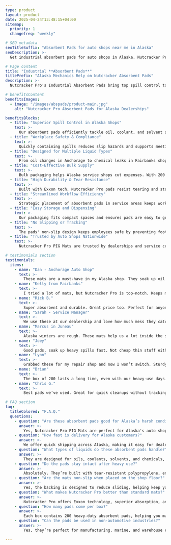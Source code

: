 ```yaml
---
type: product
layout: product
date: 2025-04-24T13:48:15+04:00
sitemap:
  priority: 1
  changefreq: "weekly"

# SEO metadata
seoTitleSuffix: "Absorbent Pads for auto shops near me in Alaska"
seoDescription: >-
  Get industrial absorbent pads for auto shops in Alaska. Nutcracker Pro PIG Mats deliver heavy-duty spill control with Exxon technology. Durable, non-slip, cost-saving bulk orders shipped fast.

# Page content
title: "Industrial **Absorbent Pads**"
titlePrefix: "Alaska Mechanics Rely on Nutcracker Absorbent Pads"
description: >-
  Nutcracker Pro's Industrial Absorbent Pads bring top spill control to Alaska's auto shops. With Exxon tech, fast shipping, and high durability, these PIG Mats keep your floors clean and safe.

# benefitsContent
benefitsImages:
  - image: "/images/abspads/product-main.jpg"
    alt: "Nutcracker Pro Absorbent Pads for Alaska Dealerships"

benefitsBlocks:
  - title: "Superior Spill Control in Alaska Shops"
    text: >-
      Our absorbent pads efficiently tackle oil, coolant, and solvent spills, helping Alaska auto shops maintain clean, safe workspaces and stay OSHA-compliant.
  - title: "Workplace Safety & Compliance"
    text: >-
      Quickly containing spills reduces slip hazards and supports meeting strict safety standards, vital for auto service centers across Alaska.
  - title: "Designed for Multiple Liquid Types"
    text: >-
      From oil changes in Anchorage to chemical leaks in Fairbanks shops, our PIG Mats handle diverse spills, making them ideal for Alaska automotive operations.
  - title: "Cost-Effective Bulk Supply"
    text: >-
      Bulk packaging helps Alaska service shops cut expenses. With 200 pads per case, you get long-term supply without frequent reordering or overspending.
  - title: "High Durability & Tear-Resistance"
    text: >-
      Built with Exxon tech, Nutcracker Pro pads resist tearing and stay intact even in busy auto bays.
  - title: "Streamlined Workflow Efficiency"
    text: >-
      Strategic placement of absorbent pads in service areas keeps workflow moving without interruption, improving your shop's day-to-day operations.
  - title: "Easy Storage and Dispensing"
    text: >-
      Our packaging fits compact spaces and ensures pads are easy to grab when needed for quick spill control.
  - title: "No Slipping or Tracking"
    text: >-
      The pads' non-slip design keeps employees safe by preventing foot traffic accidents after spill absorption.
  - title: "Trusted by Auto Shops Nationwide"
    text: >-
      Nutcracker Pro PIG Mats are trusted by dealerships and service centers across the U.S. for quality, value, and reliable industrial performance.

# testimonials section
testimonials:
  items:
    - name: "Dan - Anchorage Auto Shop"
      text: >-
        These mats are a must-have in my Alaska shop. They soak up oil fast and hold up great. Best purchase for spill control.
    - name: "Kelly from Fairbanks"
      text: >-
        I tried a lot of mats, but Nutcracker Pro is top-notch. Keeps my Alaska garage floor clean and safe all winter.
    - name: "Rick B."
      text: >-
        Super absorbent and durable. Great price too. Perfect for anyone needing fast spill cleanup at the shop.
    - name: "Sarah - Service Manager"
      text: >-
        We use these at our dealership and love how much mess they catch. Easy to store and grab when needed. Reliable pads!
    - name: "Marcus in Juneau"
      text: >-
        Alaska winters are rough. These mats help us a lot inside the service bay, catching all the oil leaks and drips fast.
    - name: "Joey"
      text: >-
        Good pads, soak up heavy spills fast. Not cheap thin stuff either. Real quality.
    - name: "Lynn"
      text: >-
        Grabbed these for my repair shop and now I won’t switch. Sturdy and affordable for everyday shop spills.
    - name: "Brian"
      text: >-
        The box of 200 lasts a long time, even with our heavy-use days. Worth every penny.
    - name: "Chris G."
      text: >-
        Best pads we’ve used. Great for quick cleanups without tracking oil all over the shop.

# FAQ section
faq:
  titleColored: "F.A.Q."
  questions:
    - question: "Are these absorbent pads good for Alaska’s harsh conditions?"
      answer: >-
        Yes, Nutcracker Pro PIG Mats are perfect for Alaska's auto shops and garages, working reliably even during freezing temperatures and heavy shop traffic.
    - question: "How fast is delivery for Alaska customers?"
      answer: >-
        We offer quick shipping across Alaska, making it easy for dealerships and shops to restock without downtime or supply delays.
    - question: "What types of liquids do these absorbent pads handle?"
      answer: >-
        They are designed for oils, coolants, solvents, and chemicals, making them versatile for any auto repair shop needs.
    - question: "Do the pads stay intact after heavy use?"
      answer: >-
        Absolutely. They’re built with tear-resistant polypropylene, ensuring they hold together even during demanding spill cleanups.
    - question: "Are the mats non-slip when placed on the shop floor?"
      answer: >-
        Yes, the backing is designed to reduce sliding, helping keep your service bay safer for both staff and customers.
    - question: "What makes Nutcracker Pro better than standard mats?"
      answer: >-
        Nutcracker Pro offers Exxon technology, superior absorption, and strong durability, unlike generic pads that fall apart under pressure.
    - question: "How many pads come per box?"
      answer: >-
        Each box contains 200 heavy-duty absorbent pads, helping you maintain a ready supply and minimize reorders.
    - question: "Can the pads be used in non-automotive industries?"
      answer: >-
        Yes, they’re perfect for manufacturing, marine, and warehouse environments where spill control is critical.

---
```

